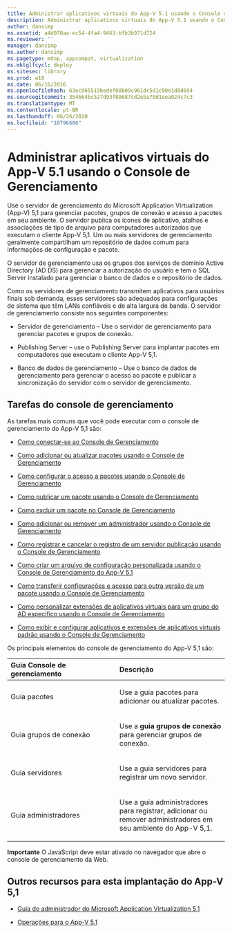 ```yaml
---
title: Administrar aplicativos virtuais do App-V 5.1 usando o Console de Gerenciamento
description: Administrar aplicativos virtuais do App-V 5.1 usando o Console de Gerenciamento
author: dansimp
ms.assetid: a4d078aa-ec54-4fa4-9463-bfb3b971d724
ms.reviewer: ''
manager: dansimp
ms.author: dansimp
ms.pagetype: mdop, appcompat, virtualization
ms.mktglfcycl: deploy
ms.sitesec: library
ms.prod: w10
ms.date: 06/16/2016
ms.openlocfilehash: 63ec965519bedef08b09c961dc5d1c90e1d8d694
ms.sourcegitcommit: 354664bc527d93f80687cd2eba70d1eea024c7c3
ms.translationtype: MT
ms.contentlocale: pt-BR
ms.lasthandoff: 06/26/2020
ms.locfileid: "10796606"
---
```

# Administrar aplicativos virtuais do App-V 5.1 usando o Console de Gerenciamento


Use o servidor de gerenciamento do Microsoft Application Virtualization (App-V) 5,1 para gerenciar pacotes, grupos de conexão e acesso a pacotes em seu ambiente. O servidor publica os ícones de aplicativo, atalhos e associações de tipo de arquivo para computadores autorizados que executam o cliente App-V 5,1. Um ou mais servidores de gerenciamento geralmente compartilham um repositório de dados comum para informações de configuração e pacote.

O servidor de gerenciamento usa os grupos dos serviços de domínio Active Directory (AD DS) para gerenciar a autorização do usuário e tem o SQL Server instalado para gerenciar o banco de dados e o repositório de dados.

Como os servidores de gerenciamento transmitem aplicativos para usuários finais sob demanda, esses servidores são adequados para configurações de sistema que têm LANs confiáveis e de alta largura de banda. O servidor de gerenciamento consiste nos seguintes componentes:

-   Servidor de gerenciamento – Use o servidor de gerenciamento para gerenciar pacotes e grupos de conexão.

-   Publishing Server – use o Publishing Server para implantar pacotes em computadores que executam o cliente App-V 5,1.

-   Banco de dados de gerenciamento – Use o banco de dados de gerenciamento para gerenciar o acesso ao pacote e publicar a sincronização do servidor com o servidor de gerenciamento.

## Tarefas do console de gerenciamento


As tarefas mais comuns que você pode executar com o console de gerenciamento do App-V 5,1 são:

-   [Como conectar-se ao Console de Gerenciamento](how-to-connect-to-the-management-console-51.md)

-   [Como adicionar ou atualizar pacotes usando o Console de Gerenciamento](how-to-add-or-upgrade-packages-by-using-the-management-console-51-gb18030.md)

-   [Como configurar o acesso a pacotes usando o Console de Gerenciamento](how-to-configure-access-to-packages-by-using-the-management-console-51.md)

-   [Como publicar um pacote usando o Console de Gerenciamento](how-to-publish-a-package-by-using-the-management-console-51.md)

-   [Como excluir um pacote no Console de Gerenciamento](how-to-delete-a-package-in-the-management-console-51.md)

-   [Como adicionar ou remover um administrador usando o Console de Gerenciamento](how-to-add-or-remove-an-administrator-by-using-the-management-console51.md)

-   [Como registrar e cancelar o registro de um servidor publicação usando o Console de Gerenciamento](how-to-register-and-unregister-a-publishing-server-by-using-the-management-console51.md)

-   [Como criar um arquivo de configuração personalizada usando o Console de Gerenciamento do App-V 5.1](how-to-create-a-custom-configuration-file-by-using-the-app-v-51-management-console.md)

-   [Como transferir configurações e acesso para outra versão de um pacote usando o Console de Gerenciamento](how-to-transfer-access-and-configurations-to-another-version-of-a-package-by-using-the-management-console51.md)

-   [Como personalizar extensões de aplicativos virtuais para um grupo do AD específico usando o Console de Gerenciamento](how-to-customize-virtual-applications-extensions-for-a-specific-ad-group-by-using-the-management-console51.md)

-   [Como exibir e configurar aplicativos e extensões de aplicativos virtuais padrão usando o Console de Gerenciamento](how-to-view-and-configure-applications-and-default-virtual-application-extensions-by-using-the-management-console-beta.md)

Os principais elementos do console de gerenciamento do App-V 5,1 são:

<table>
<colgroup>
<col width="50%" />
<col width="50%" />
</colgroup>
<thead>
<tr class="header">
<th align="left">Guia Console de gerenciamento</th>
<th align="left">Descrição</th>
</tr>
</thead>
<tbody>
<tr class="odd">
<td align="left"><p>Guia pacotes</p></td>
<td align="left"><p>Use a <strong> </strong> guia pacotes para adicionar ou atualizar pacotes.</p></td>
</tr>
<tr class="even">
<td align="left"><p>Guia grupos de conexão</p></td>
<td align="left"><p>Use a <strong> guia grupos de conexão </strong> para gerenciar grupos de conexão.</p></td>
</tr>
<tr class="odd">
<td align="left"><p>Guia servidores</p></td>
<td align="left"><p>Use a <strong> </strong> guia servidores para registrar um novo servidor.</p></td>
</tr>
<tr class="even">
<td align="left"><p>Guia administradores</p></td>
<td align="left"><p>Use a <strong> </strong> guia administradores para registrar, adicionar ou remover administradores em seu ambiente do App-V 5,1.</p></td>
</tr>
</tbody>
</table>

 

**Importante**  O JavaScript deve estar ativado no navegador que abre o console de gerenciamento da Web.

 






## <a href="" id="other-resources-for-this-app-v-5-1-deployment-"></a>Outros recursos para esta implantação do App-V 5,1


-   [Guia do administrador do Microsoft Application Virtualization 5,1](microsoft-application-virtualization-51-administrators-guide.md)

-   [Operações para o App-V 5.1](operations-for-app-v-51.md)

 

 





